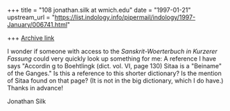 +++
title = "108 jonathan.silk at wmich.edu"
date = "1997-01-21"
upstream_url = "https://list.indology.info/pipermail/indology/1997-January/006741.html"

+++
[Archive link](https://list.indology.info/pipermail/indology/1997-January/006741.html)

I wonder if someone with access to the _Sanskrit-Woerterbuch in Kurzerer
Fassung_ could very quickly look up something for me: A reference I have says
"Accordin
g to Boehtlingk (dict. vol. VI, page 130) Sitaa is a "Beiname" of the
Ganges." Is this a reference to this shorter dictionary?  Is the mention of
Sitaa found on
 that page?  (It is not in the big dictionary, which I do have.)
Thanks in advance!

Jonathan Silk




